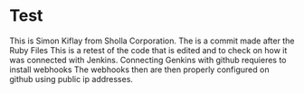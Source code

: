 # Test
This is Simon Kiflay from Sholla Corporation. 
The is a commit made after the Ruby Files 
This is a retest of the code that is edited and to check on how it was 
connected with Jenkins. 
Connecting Genkins with github requieres to install webhooks 
The webhooks then are then properly configured on github using public ip addresses.
